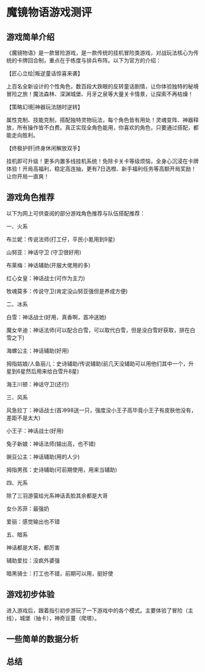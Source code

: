 # 魔镜物语游戏测评
## 游戏简单介绍
《魔镜物语》是一款冒险游戏，是一款传统的挂机冒险类游戏，对战玩法核心为传统的卡牌回合制，重点在于练度与排兵布阵。以下为官方的介绍：

【匠心立绘|叛逆童话惊喜来袭】

上百名全新设计的个性角色，数百段大跌眼的反转童话剧情，让你体验独特的秘境冒险之旅！魔法森林、深渊城堡、月牙之泉等大量关卡情景，让探索不再枯燥！

【策略幻境|神器玩法随时逆转】

属性克制、技能克制，搭配独特灵物玩法，每个角色皆有用处！灵魂变阵、神器释放，所有操作皆不白费。真正实现全角色能用，你喜欢的角色，只要通过搭配，都能走向胜利。

【终极护肝|终身休闲解放双手】

挂机即可升级！更多内置多线挂机系统！免除卡关卡等级烦恼，全身心沉浸在卡牌体验！开局高福利，稳定高连抽，更有7日选橙、新手福利任务等高额开局奖励！让你开局一直爽！

## 游戏角色推荐
以下为网上可供查阅的部分游戏角色推荐与队伍搭配推荐：

一、火系

布兰妮：传说法师(打工仔，平民小氪用到9星)

山努亚：神话守卫 (守卫很好用)

布莱梅：神话辅助(开服大佬用的多)

红心女皇：神话战士(可作为主力)

牧魂莫多：传说守卫(肯定没山努亚强但是养成方便)

二、冰系

白雪：神话战士(好用，真香啊，首冲送她)

魔女辛迪：神话法师(可以配合白雪，可以取代白雪，但是没白雪好获取，排在白雪之下)

海螺公主：神话辅助(好用)

拇指姑娘/人鱼丽儿：史诗辅助/传说辅助(前几天没辅助可以用他们其中一个，升星到6星然后用来给白雪升8星)

海王川顿：神话守卫(还行)

三、风系

风急拉丁：神话战士(首冲98送一只，强度没小王子高毕竟小王子有皮肤他没有，差距不是太大)

小王子：神话战士(好用)

兔子新娘：神话法师(输出高，也不错)

豌豆公主：神话辅助(用的人少)

拇指男孩：史诗辅助(可前期使用，用来当辅助)

四、光系

除了三羽游萤给光系神话丢脸其余都是大哥

女仆苏菲：最强奶

爱丽：感觉输出也不错

五、暗系

神话都是大哥，都厉害

辅助爱拉：没疯外婆强

暗黑骑士：打工也不错，前期可以用，挺好使

## 游戏初步体验
进入游戏后，跟着指引初步游玩了一下游戏中的各个模式。主要体验了冒险（主线），城堡（抽卡），神奇豆蔓（爬塔）。

## 一些简单的数据分析

## 总结
